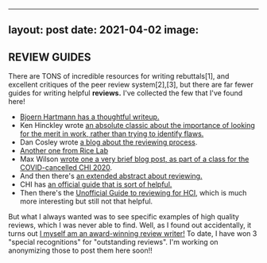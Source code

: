  ---
layout: post
date: 2021-04-02
image:
---

## REVIEW GUIDES
There are TONS of incredible resources for writing rebuttals[1],  and excellent critiques of the peer review system[2],[3], but there are far fewer guides for writing helpful **reviews.** I've collected the few that I've found here!

- [Bjoern Hartmann has a thoughtful writeup.](https://people.eecs.berkeley.edu/~bjoern/advice/reviewing.html)
- Ken Hinckley wrote [an absolute classic about the importance of looking for the merit in work, rather than trying to identify flaws.](http://mobilehci.acm.org/2015/download/ExcellenceInReviewsforHCICommunity.pdf)
- Dan Cosley wrote [a blog about the reviewing process](https://blogs.cornell.edu/danco/2014/06/12/how-i-review-papers/).
- [Another one from Rice Lab](https://ricelab.github.io/blog/2018/writing-reviews-for-hci/)
- Max Wilson [wrote one a very brief blog post, as part of a class for the COVID-cancelled CHI 2020](http://www.cs.nott.ac.uk/~pszmw/peer-review-course/).
- And then there's [an extended abstract about reviewing.](https://dl.acm.org/doi/10.1145/3027063.3027097)
- CHI has [an official guide that is sort of helpful.](https://chi2020.acm.org/guide-to-reviewing-papers/)
- Then there's the [Unofficial Guide to reviewing for HCI](https://docs.google.com/document/d/1MpH3zV8WFU5avQHqrVTtxu-wNWzeTstxWy7K__HK5Nc/edit#heading=h.mq8hia60enm8), which is much more interesting but still not that helpful.

But what I always wanted was to see specific examples of high quality reviews, which I was never able to find. Well, as I found out accidentally, it turns out [I myself am an award-winning review writer!](https://twitter.com/FakePaperclips/status/1370131214430924803) To date, I have won 3 "special recognitions" for "outstanding reviews". I'm working on anonymizing those to post them here soon!!